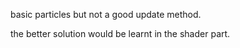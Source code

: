 basic particles but not a good update method.

the better solution would be learnt in the shader part.